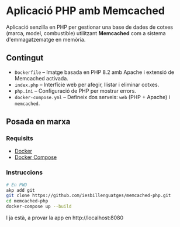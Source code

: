 # Aplicació PHP amb Memcached

Aplicació senzilla en PHP per gestionar una base de dades de cotxes (marca, model, combustible) utilitzant **Memcached** com a sistema d'emmagatzematge en memòria.

## Contingut

- `Dockerfile` – Imatge basada en PHP 8.2 amb Apache i extensió de Memcached activada.
- `index.php` – Interfície web per afegir, llistar i eliminar cotxes.
- `php.ini` – Configuració de PHP per mostrar errors.
- `docker-compose.yml` – Defineix dos serveis: `web` (PHP + Apache) i `memcached`.

## Posada en marxa

### Requisits

- [Docker](https://www.docker.com/)
- [Docker Compose](https://docs.docker.com/compose/)

### Instruccions

   ```bash
   # En PWD
   akp add git
   git clone https://github.com/iesbillenguatges/memcached-php.git
   cd memcached-php
   docker-compose up --build
   ```
I ja està, a provar la app en http://localhost:8080
